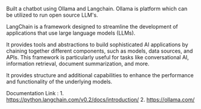 Built a chatbot using Ollama and Langchain. Ollama is platform which can be utilized to run open source LLM's. 

LangChain is a framework designed to streamline the development of applications that use large language models (LLMs). 

It provides tools and abstractions to build sophisticated AI applications by chaining together different components, such as models, data sources, and APIs. This framework is particularly useful for tasks like conversational AI, information retrieval, document summarization, and more.

It provides structure and additional capabilities to enhance the performance and functionality of the underlying models.

Documentation Link : 1. https://python.langchain.com/v0.2/docs/introduction/
                     2. https://ollama.com/
